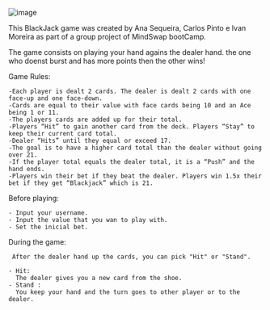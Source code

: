 ![image](https://user-images.githubusercontent.com/108729772/186171435-2030ce5e-157d-4b41-8b98-52d28e793f7a.png)

This BlackJack game was created by Ana Sequeira, Carlos Pinto e Ivan Moreira as part of a group project of MindSwap bootCamp. 

The game consists on playing your hand agains the dealer hand. the one who doenst burst and has more points then the other wins!

Game Rules:

    -Each player is dealt 2 cards. The dealer is dealt 2 cards with one face-up and one face-down.
    -Cards are equal to their value with face cards being 10 and an Ace being 1 or 11.
    -The players cards are added up for their total.
    -Players “Hit” to gain another card from the deck. Players “Stay” to keep their current card total.
    -Dealer “Hits” until they equal or exceed 17.
    -The goal is to have a higher card total than the dealer without going over 21.
    -If the player total equals the dealer total, it is a “Push” and the hand ends.
    -Players win their bet if they beat the dealer. Players win 1.5x their bet if they get “Blackjack” which is 21.

Before playing:

    - Input your username.
    - Input the value that you wan to play with.
    - Set the inicial bet.
    
During the game:

     After the dealer hand up the cards, you can pick "Hit" or "Stand".
     
    - Hit:
      The dealer gives you a new card from the shoe.
    - Stand :
      You keep your hand and the turn goes to other player or to the dealer.

